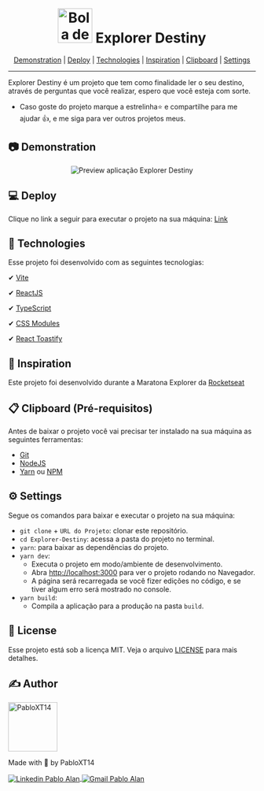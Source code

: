 <h1 align="center">
    <img alt="Bola de cristal" title="Icone de uma Bola de cristal" src="https://gist.githubusercontent.com/maykbrito/0acdf4ce919838ffed50915a31fc5b23/raw/6f4dd01ec3116428ec4c99255944cb9ac7927590/cristal-ball.svg" width="70"/>
    Explorer Destiny
</h1>

<p align="center">
 <a href="#-demonstration">Demonstration</a> |
 <a href="#-deploy">Deploy</a> |
 <a href="#-technologies">Technologies</a> |
 <a href="#-inspiration">Inspiration</a> |
 <a href="#-clipboard-pré-requisitos">Clipboard</a> |
 <a href="#-settings">Settings</a>
</p>

---

Explorer Destiny é um projeto que tem como finalidade ler o seu destino, através de perguntas que você realizar, espero que você esteja com sorte.

* Caso goste do projeto marque a estrelinha⭐ e compartilhe para me ajudar 👍, e me siga para ver outros projetos meus.

## 📷 Demonstration
<p align="center">
    <img alt="Preview aplicação Explorer Destiny" title="Preview aplicação Explorer Destiny" src="./.github/Explorer-Destiny-Preview-01.gif" />
</p>


## 💻 Deploy
Clique no link a seguir para executar o projeto na sua máquina: <a target="_blank" href="https://explorer-destiny.vercel.app/">Link</a>


## 🚀 Technologies
Esse projeto foi desenvolvido com as seguintes tecnologias:

✔ [Vite](https://vitejs.dev/)
<br/>

✔ [ReactJS](https://reactjs.org/)
<br/>

✔ [TypeScript](https://www.typescriptlang.org/)
<br/>

✔ [CSS Modules](https://github.com/css-modules/css-modules)
<br/>

✔ [React Toastify](https://fkhadra.github.io/react-toastify/introduction)
<br/>


## 🎨 Inspiration
Este projeto foi desenvolvido durante a Maratona Explorer da [Rocketseat](https://www.rocketseat.com.br/)


## 📋 Clipboard (Pré-requisitos)
Antes de baixar o projeto você vai precisar ter instalado na sua máquina as seguintes ferramentas:
* [Git](https://git-scm.com)
* [NodeJS](https://nodejs.org/en/)
* [Yarn](https://yarnpkg.com/) ou [NPM](https://www.npmjs.com/)


## ⚙ Settings
Segue os comandos para baixar e executar o projeto na sua máquina:

* `git clone` + `URL do Projeto`: clonar este repositório.
* `cd Explorer-Destiny`: acessa a pasta do projeto no terminal.
* `yarn`: para baixar as dependências do projeto.
* `yarn dev`: 
    - Executa o projeto em modo/ambiente de desenvolvimento.
    - Abra [http://localhost:3000](http://localhost:3000) para ver o projeto rodando no Navegador.
    - A página será recarregada se você fizer edições no código, e se tiver algum erro será mostrado no console.
* `yarn build`: 
    - Compila a aplicação para a produção na pasta `build`.


## 📝 License
Esse projeto está sob a licença MIT. Veja o arquivo [LICENSE](LICENSE) para mais detalhes.

## ✍ Author
<img alt="PabloXT14" title="PabloXT14" src="https://avatars.githubusercontent.com/u/71723595?s=400&u=f7a1ec0c2e1f7cd1acf79f61043dbc75b1079de6&v=4" width="100">
<p>
    Made with 💜 by PabloXT14
</p>
<p align="left">
    <a href="https://www.linkedin.com/in/pabloalan/" target="_blank">
        <img align="center" src="https://img.shields.io/badge/LinkedIn-%230077B5?style=for-the-badge&logo=linkedin&logoColor=white" alt="Linkedin Pablo Alan" />
    </a>
    <a href="mailto:pabloxt14@gmail.com" target="_blank">
        <img align="center" src="https://img.shields.io/badge/Gmail-FF0000?style=for-the-badge&logo=gmail&logoColor=white" alt="Gmail Pablo Alan" />
    </a>
</p>
